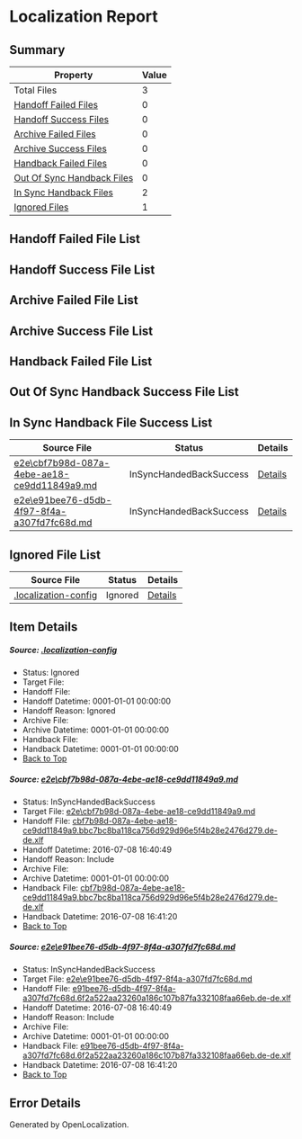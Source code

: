 # <a name='report-top'></a> Localization Report

## Summary
 Property | Value 
 -------- | ----- 
 Total Files | 3
[ Handoff Failed Files ](#handoff-failed-list)| 0
[ Handoff Success Files ](#handoff-success-list)| 0
[ Archive Failed Files ](#archive-failed-list)| 0
[ Archive Success Files ](#archive-success-list)| 0
[ Handback Failed Files ](#handback-failed-list)| 0
[ Out Of Sync Handback Files ](#outofsync-handback-success-list)| 0
[ In Sync Handback Files ](#insync-handback-success-list)| 2
[ Ignored Files ](#ignored-list)| 1

## <a name='handoff-failed-list'></a> Handoff Failed File List

## <a name='handoff-success-list'></a> Handoff Success File List

## <a name='archive-failed-list'></a> Archive Failed File List

## <a name='archive-success-list'></a> Archive Success File List

## <a name='handback-failed-list'></a> Handback Failed File List

## <a name='outofsync-handback-success-list'></a> Out Of Sync Handback Success File List

## <a name='insync-handback-success-list'></a> In Sync Handback File Success List
 Source File | Status | Details 
 ----------- | ------ | ------- 
 [e2e\cbf7b98d-087a-4ebe-ae18-ce9dd11849a9.md](https://github.com/OpenLocalizationTestOrg/oltest/blob/ceb8a8595641540ee0c81d32a9074bf9465c6089/e2e/cbf7b98d-087a-4ebe-ae18-ce9dd11849a9.md) | InSyncHandedBackSuccess | [Details](#63910b653a511e68ba4abc6c5aac243d5f9bf2eb1)
 [e2e\e91bee76-d5db-4f97-8f4a-a307fd7fc68d.md](https://github.com/OpenLocalizationTestOrg/oltest/blob/ceb8a8595641540ee0c81d32a9074bf9465c6089/e2e/e91bee76-d5db-4f97-8f4a-a307fd7fc68d.md) | InSyncHandedBackSuccess | [Details](#ce544b2b2f9c4d7cf335b3b9399a8a7ad36164112)

## <a name='ignored-list'></a> Ignored File List
 Source File | Status | Details 
 ----------- | ------ | ------- 
 [.localization-config](https://github.com/OpenLocalizationTestOrg/oltest/blob/ceb8a8595641540ee0c81d32a9074bf9465c6089/.localization-config) | Ignored | [Details](#3d4f252ac210baf56311d7e97dcc2db10974dbd20)

## Item Details
##### <a name='3d4f252ac210baf56311d7e97dcc2db10974dbd20'></a> Source: [.localization-config](https://github.com/OpenLocalizationTestOrg/oltest/blob/ceb8a8595641540ee0c81d32a9074bf9465c6089/.localization-config)
* Status: Ignored
* Target File: 
* Handoff File: 
* Handoff Datetime: 0001-01-01 00:00:00
* Handoff Reason: Ignored
* Archive File: 
* Archive Datetime: 0001-01-01 00:00:00
* Handback File: 
* Handback Datetime: 0001-01-01 00:00:00
* [Back to Top](#report-top)

##### <a name='63910b653a511e68ba4abc6c5aac243d5f9bf2eb1'></a> Source: [e2e\cbf7b98d-087a-4ebe-ae18-ce9dd11849a9.md](https://github.com/OpenLocalizationTestOrg/oltest/blob/ceb8a8595641540ee0c81d32a9074bf9465c6089/e2e/cbf7b98d-087a-4ebe-ae18-ce9dd11849a9.md)
* Status: InSyncHandedBackSuccess
* Target File: [e2e\cbf7b98d-087a-4ebe-ae18-ce9dd11849a9.md](https://github.com/OpenLocalizationTestOrg/oltest-dede-fly/blob/2a5d375699c23c4a3e329869249d8f1194cd84a9/e2e/cbf7b98d-087a-4ebe-ae18-ce9dd11849a9.md)
* Handoff File: [cbf7b98d-087a-4ebe-ae18-ce9dd11849a9.bbc7bc8ba118ca756d929d96e5f4b28e2476d279.de-de.xlf](https://github.com/OpenLocalizationTestOrg/olhandoff-e2e/blob/30d6d1ecbc6d7f7f13343ace1f10fb63954afb80/ol-handoff/OpenLocalizationTestOrg/oltest-dede-fly/ci/ht/cbf7b98d-087a-4ebe-ae18-ce9dd11849a9.bbc7bc8ba118ca756d929d96e5f4b28e2476d279.de-de.xlf)
* Handoff Datetime: 2016-07-08 16:40:49
* Handoff Reason: Include
* Archive File: 
* Archive Datetime: 0001-01-01 00:00:00
* Handback File: [cbf7b98d-087a-4ebe-ae18-ce9dd11849a9.bbc7bc8ba118ca756d929d96e5f4b28e2476d279.de-de.xlf](https://github.com/OpenLocalizationTestOrg/olhandback-e2e/blob/5e97c03c86ac141d69a6c5d8d4d5cbb100f6a25d/ol-handback/OpenLocalizationTestOrg/oltest-dede-fly/ci/ht/cbf7b98d-087a-4ebe-ae18-ce9dd11849a9.bbc7bc8ba118ca756d929d96e5f4b28e2476d279.de-de.xlf)
* Handback Datetime: 2016-07-08 16:41:20
* [Back to Top](#report-top)

##### <a name='ce544b2b2f9c4d7cf335b3b9399a8a7ad36164112'></a> Source: [e2e\e91bee76-d5db-4f97-8f4a-a307fd7fc68d.md](https://github.com/OpenLocalizationTestOrg/oltest/blob/ceb8a8595641540ee0c81d32a9074bf9465c6089/e2e/e91bee76-d5db-4f97-8f4a-a307fd7fc68d.md)
* Status: InSyncHandedBackSuccess
* Target File: [e2e\e91bee76-d5db-4f97-8f4a-a307fd7fc68d.md](https://github.com/OpenLocalizationTestOrg/oltest-dede-fly/blob/2a5d375699c23c4a3e329869249d8f1194cd84a9/e2e/e91bee76-d5db-4f97-8f4a-a307fd7fc68d.md)
* Handoff File: [e91bee76-d5db-4f97-8f4a-a307fd7fc68d.6f2a522aa23260a186c107b87fa332108faa66eb.de-de.xlf](https://github.com/OpenLocalizationTestOrg/olhandoff-e2e/blob/30d6d1ecbc6d7f7f13343ace1f10fb63954afb80/ol-handoff/OpenLocalizationTestOrg/oltest-dede-fly/ci/ht/e91bee76-d5db-4f97-8f4a-a307fd7fc68d.6f2a522aa23260a186c107b87fa332108faa66eb.de-de.xlf)
* Handoff Datetime: 2016-07-08 16:40:49
* Handoff Reason: Include
* Archive File: 
* Archive Datetime: 0001-01-01 00:00:00
* Handback File: [e91bee76-d5db-4f97-8f4a-a307fd7fc68d.6f2a522aa23260a186c107b87fa332108faa66eb.de-de.xlf](https://github.com/OpenLocalizationTestOrg/olhandback-e2e/blob/5e97c03c86ac141d69a6c5d8d4d5cbb100f6a25d/ol-handback/OpenLocalizationTestOrg/oltest-dede-fly/ci/ht/e91bee76-d5db-4f97-8f4a-a307fd7fc68d.6f2a522aa23260a186c107b87fa332108faa66eb.de-de.xlf)
* Handback Datetime: 2016-07-08 16:41:20
* [Back to Top](#report-top)


## Error Details

Generated by OpenLocalization.
